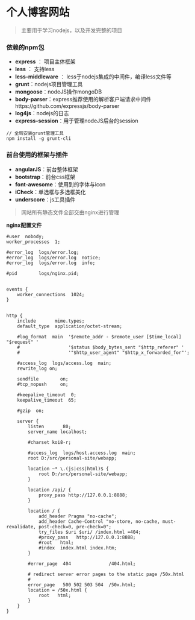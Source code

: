 # 个人博客网站
> 主要用于学习nodejs，以及开发完整的项目

### 依赖的npm包
- **express** ： 项目主体框架
- **less** ： 支持less
- **less-middleware** ： less于nodejs集成的中间件，编译less文件等
- **grunt**：nodejs项目管理工具
- **mongoose**：nodeJS操作mongoDB
- **body-parser**：express推荐使用的解析客户端请求中间件https://github.com/expressjs/body-parser
- **log4js**：nodejs的日志
- **express-session**：用于管理nodeJS后台的session
```
// 全局安装grunt管理工具
npm install -g grunt-cli
```
### 前台使用的框架与插件
- **angularJS**：前台整体框架
- **bootstrap**：前台css框架
- **font-awesome**：使用到的字体与icon
- **iCheck**：单选框与多选框美化
- **underscore**：js工具插件

> 网站所有静态文件全部交由nginx进行管理

**nginx配置文件**
```
#user  nobody;
worker_processes  1;

#error_log  logs/error.log;
#error_log  logs/error.log  notice;
#error_log  logs/error.log  info;

#pid        logs/nginx.pid;


events {
    worker_connections  1024;
}


http {
    include       mime.types;
    default_type  application/octet-stream;

    #log_format  main  '$remote_addr - $remote_user [$time_local] "$request" '
    #                  '$status $body_bytes_sent "$http_referer" '
    #                  '"$http_user_agent" "$http_x_forwarded_for"';

    #access_log  logs/access.log  main;
	rewrite_log on;

    sendfile        on;
    #tcp_nopush     on;

    #keepalive_timeout  0;
    keepalive_timeout  65;

    #gzip  on;

    server {
        listen       80;
        server_name localhost;

        #charset koi8-r;

        #access_log  logs/host.access.log  main;
		root D:/src/personal-site/webapp;
		
		location ~* \.(js|css|html)$ {
			root D:/src/personal-site/webapp;
		}
		
		location /api/ {
			proxy_pass http://127.0.0.1:8888;
		}

        location / {
			add_header Pragma "no-cache";
			add_header Cache-Control "no-store, no-cache, must-revalidate, post-check=0, pre-check=0";
			try_files $uri $uri/ /index.html =404;
			#proxy_pass   http://127.0.0.1:8888;
            #root   html;
            #index  index.html index.htm;
        }

        #error_page  404              /404.html;

        # redirect server error pages to the static page /50x.html
        #
        error_page   500 502 503 504  /50x.html;
        location = /50x.html {
            root   html;
        }
    }
}

```